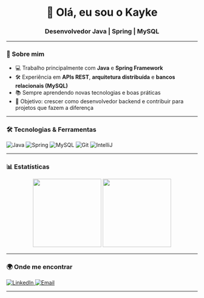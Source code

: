 <!-- Banner / Header -->
<h1 align="center">👋 Olá, eu sou o Kayke</h1>
<h3 align="center">Desenvolvedor Java | Spring | MySQL</h3>

---

### 🚀 Sobre mim
- 💻 Trabalho principalmente com **Java** e **Spring Framework**  
- 🛠️ Experiência em **APIs REST**, **arquitetura distribuída** e **bancos relacionais (MySQL)**  
- 📚 Sempre aprendendo novas tecnologias e boas práticas  
- 🎯 Objetivo: crescer como desenvolvedor backend e contribuir para projetos que fazem a diferença  

---

### 🛠️ Tecnologias & Ferramentas
<p align="left">
  <img src="https://img.shields.io/badge/Code-Java-orange?logo=openjdk&logoColor=white" alt="Java"/>
  <img src="https://img.shields.io/badge/Framework-Spring-brightgreen?logo=spring&logoColor=white" alt="Spring"/>
  <img src="https://img.shields.io/badge/Database-MySQL-blue?logo=mysql&logoColor=white" alt="MySQL"/>
  <img src="https://img.shields.io/badge/Tools-Git-black?logo=git&logoColor=white" alt="Git"/>
  <img src="https://img.shields.io/badge/IDE-IntelliJ%20IDEA-purple?logo=intellijidea&logoColor=white" alt="IntelliJ"/>
</p>

---

### 📊 Estatísticas

<p align="center">
  <img height="180em" src="https://github-readme-stats.vercel.app/api?username=Orkkrov&show_icons=true&theme=radical&hide_border=true" />
  <img height="180em" src="https://github-readme-stats.vercel.app/api/top-langs/?username=Orkkrov&layout=compact&theme=radical&hide_border=true"/>
</p>

---

### 🌍 Onde me encontrar
<p align="left">
  <a href="https://www.linkedin.com/in/kayke-ribeiro-3915391a4/" target="_blank">
    <img src="https://img.shields.io/badge/LinkedIn-blue?logo=linkedin&logoColor=white" alt="LinkedIn"/>
  </a>
  <a href="mailto:kaykedasilva.2003@gmail.com">
    <img src="https://img.shields.io/badge/Email-red?logo=gmail&logoColor=white" alt="Email"/>
  </a>
</p>

---
